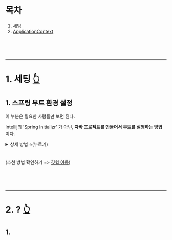 # 목차

1. [세팅](#1-세팅-)
<br /></t>
2. [ApplicationContext](#1-1-applicationcontext-)
<br /></t>


<br /><br /><br />

--------------------------------------------------------------------------

# 1. 세팅 [👆](#목차)

## 1. 스프링 부트 환경 설정

이 부분은 필요한 사람들만 보면 된다.

Intellij의 'Spring Initializr' 가 아닌, **자바 프로젝트를 만들어서 부트를 실행하는 방법** 이다. 



<details >
    <summary> 상세 방법 ⭐️(누르기)</summary>
<br />

1. **프로젝트 만들기**

    : Maven으로 해도 되고, Gradle로 해도 됩니다. (지금은 Maven 사용 예정)

<div align=center>
   <img src="./assets/1.png" />
</div>

<br />

2. **이름 정하기**

    - Groupid : 패키지명
    - Artifact : 프로젝트 빌드명

<div align=center>
   <img src="./assets/2.png" />
</div>

<br />

3. **pom.xml 설정하기**

    : maven간에는 프로젝트 계층 구조를 만들 수 있다.

    - `<parent>` : 부모 프로젝트를 `spring-boot-parent`로 설정해주는 것이다.
    - `<build>`  : 패키징을 어떻게 할 것인지 설정해주는 것이다.


    *pom.xml*
    ```xml
    <parent>
		<groupId>org.springframework.boot</groupId>
		<artifactId>spring-boot-starter-parent</artifactId>
		<version>2.0.3.RELEASE</version>
	</parent>

    <dependencies>
        <dependency>
            <groupId>org.springframework.boot</groupId>
            <artifactId>spring-boot-starter-web</artifactId>
        </dependency>
    </dependencies>

    <build>
		<plugins>
			<plugin>
				<groupId>org.springframework.boot</groupId>
				<artifactId>spring-boot-maven-plugin</artifactId>
			</plugin>
		</plugins>
	</build>
    ```

    cf) <a href="https://docs.spring.io/spring-boot/docs/2.0.3.RELEASE/reference/htmlsingle/#getting-started-maven-installation" target="_blank"> 참고 </a>

<br />

4. **스프링 부트 실행**

    *Application.java*
    ```java
    package me.sangjin.bootinit;

    import org.springframework.boot.SpringApplication;
    import org.springframework.boot.autoconfigure.SpringBootApplication;

    @SpringBootApplication
    public class Application {
        public static void main(String[] args) {
            SpringApplication.run(Application.class, args);
        }
    }
    ```

    두가지 방법으로 실행할 수 있다.

    방법-1) 우클릭 후, `Run Application.java` 로 실행한다.

    방법-2) 자바 패키지로 실행한다.

        ```
        mvn package
        java -jar target/bootStarter-1.0-SNAPSHOT.jar
        ```

    

    <details>
        <summary> cf) `zsh: command not found: mvn` 뜨는 경우 </summary>
    <br />

        ```
        brew install maven
        mvn -version         # 버전확인
        brew info maven      # 위치확인
        ```

    <br />
    </details>

    <br />


    한 가지만 주의할 것은, `SpringbootApplication`은 `java`폴더 바로 밑에 두지 말고, 패키지를 만들어서 두자.
    
    (프로젝트 안에 있는 모든 자바 파일을 컴포넌트 스캔할 필요는 없을 것.)



</details>

<br />

(추천 방법 확인하기 => <a href="https://github.com/osj3474/Spring-Note/tree/main/03-%EC%8A%A4%ED%94%84%EB%A7%81%20%EB%B6%80%ED%8A%B8%20%EA%B0%9C%EB%85%90%EA%B3%BC%20%ED%99%9C%EC%9A%A9/settings">깃헙 이동</a>)





<br /><br /><br />

--------------------------------------------------------------------------

# 2. ? [👆](#목차)

## 1. 





